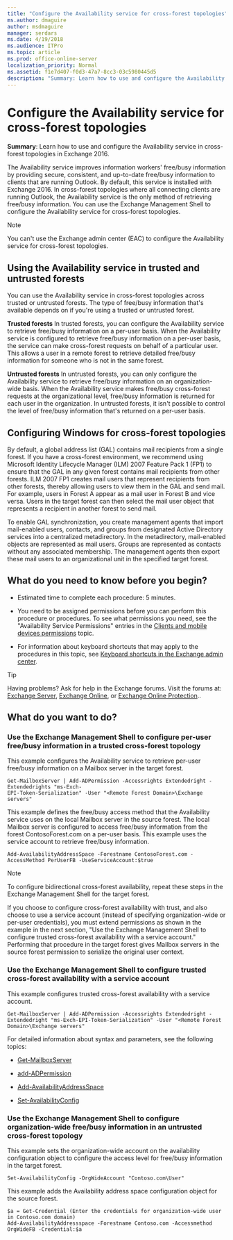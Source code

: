 ```yaml
---
title: "Configure the Availability service for cross-forest topologies"
ms.author: dmaguire
author: msdmaguire
manager: serdars
ms.date: 4/19/2018
ms.audience: ITPro
ms.topic: article
ms.prod: office-online-server
localization_priority: Normal
ms.assetid: f1e7d407-f0d3-47a7-8cc3-03c5980445d5
description: "Summary: Learn how to use and configure the Availability service in cross-forest topologies in Exchange 2016."
---
```


# Configure the Availability service for cross-forest topologies

 **Summary**: Learn how to use and configure the Availability service in cross-forest topologies in Exchange 2016.
  
The Availability service improves information workers' free/busy information by providing secure, consistent, and up-to-date free/busy information to clients that are running Outlook. By default, this service is installed with Exchange 2016. In cross-forest topologies where all connecting clients are running Outlook, the Availability service is the only method of retrieving free/busy information. You can use the Exchange Management Shell to configure the Availability service for cross-forest topologies.
  
> [!NOTE]
> You can't use the Exchange admin center (EAC) to configure the Availability service for cross-forest topologies. 
  
## Using the Availability service in trusted and untrusted forests

You can use the Availability service in cross-forest topologies across trusted or untrusted forests. The type of free/busy information that's available depends on if you're using a trusted or untrusted forest.
  
 **Trusted forests** In trusted forests, you can configure the Availability service to retrieve free/busy information on a per-user basis. When the Availability service is configured to retrieve free/busy information on a per-user basis, the service can make cross-forest requests on behalf of a particular user. This allows a user in a remote forest to retrieve detailed free/busy information for someone who is not in the same forest. 
  
 **Untrusted forests** In untrusted forests, you can only configure the Availability service to retrieve free/busy information on an organization-wide basis. When the Availability service makes free/busy cross-forest requests at the organizational level, free/busy information is returned for each user in the organization. In untrusted forests, it isn't possible to control the level of free/busy information that's returned on a per-user basis. 
  
## Configuring Windows for cross-forest topologies

By default, a global address list (GAL) contains mail recipients from a single forest. If you have a cross-forest environment, we recommend using Microsoft Identity Lifecycle Manager (ILM) 2007 Feature Pack 1 (FP1) to ensure that the GAL in any given forest contains mail recipients from other forests. ILM 2007 FP1 creates mail users that represent recipients from other forests, thereby allowing users to view them in the GAL and send mail. For example, users in Forest A appear as a mail user in Forest B and vice versa. Users in the target forest can then select the mail user object that represents a recipient in another forest to send mail.
  
To enable GAL synchronization, you create management agents that import mail-enabled users, contacts, and groups from designated Active Directory services into a centralized metadirectory. In the metadirectory, mail-enabled objects are represented as mail users. Groups are represented as contacts without any associated membership. The management agents then export these mail users to an organizational unit in the specified target forest.
  
## What do you need to know before you begin?

- Estimated time to complete each procedure: 5 minutes.
    
- You need to be assigned permissions before you can perform this procedure or procedures. To see what permissions you need, see the "Availability Service Permissions" entries in the [Clients and mobile devices permissions](../../permissions/feature-permissions/clients-and-mobile-devices.md) topic. 
    
- For information about keyboard shortcuts that may apply to the procedures in this topic, see [Keyboard shortcuts in the Exchange admin center](../../about-documentation/keyboard-shortcuts-in-eac.md).
    
> [!TIP]
> Having problems? Ask for help in the Exchange forums. Visit the forums at: [Exchange Server](https://go.microsoft.com/fwlink/p/?linkId=60612), [Exchange Online](https://go.microsoft.com/fwlink/p/?linkId=267542), or [Exchange Online Protection](https://go.microsoft.com/fwlink/p/?linkId=285351).. 
  
## What do you want to do?

### Use the Exchange Management Shell to configure per-user free/busy information in a trusted cross-forest topology

This example configures the Availability service to retrieve per-user free/busy information on a Mailbox server in the target forest.
  
```
Get-MailboxServer | Add-ADPermission -Accessrights Extendedright -Extendedrights "ms-Exch-
EPI-Token-Serialization" -User "<Remote Forest Domain>\Exchange servers"
```

This example defines the free/busy access method that the Availability service uses on the local Mailbox server in the source forest. The local Mailbox server is configured to access free/busy information from the forest ContosoForest.com on a per-user basis. This example uses the service account to retrieve free/busy information.
  
```
Add-AvailabilityAddressSpace -Forestname ContosoForest.com -AccessMethod PerUserFB -UseServiceAccount:$true
```

> [!NOTE]
> To configure bidirectional cross-forest availability, repeat these steps in the Exchange Management Shell for the target forest. 
  
If you choose to configure cross-forest availability with trust, and also choose to use a service account (instead of specifying organization-wide or per-user credentials), you must extend permissions as shown in the example in the next section, "Use the Exchange Management Shell to configure trusted cross-forest availability with a service account." Performing that procedure in the target forest gives Mailbox servers in the source forest permission to serialize the original user context.
  
### Use the Exchange Management Shell to configure trusted cross-forest availability with a service account

This example configures trusted cross-forest availability with a service account.
  
```
Get-MailboxServer | Add-ADPermission -Accessrights Extendedright -Extendedright "ms-Exch-EPI-Token-Serialization" -User "<Remote Forest Domain>\Exchange servers"
```

For detailed information about syntax and parameters, see the following topics:
  
- [Get-MailboxServer](http://technet.microsoft.com/library/838bc72a-e3bb-4583-934f-d93a7c93252c.aspx)
    
- [add-ADPermission](http://technet.microsoft.com/library/bef9f3db-84f6-4a40-81cb-c9cb9b9ee201.aspx)
    
- [Add-AvailabilityAddressSpace](http://technet.microsoft.com/library/abbd48f3-adf6-40ed-9a52-36800d8429ef.aspx)
    
- [Set-AvailabilityConfig](http://technet.microsoft.com/library/aa3c55f3-d29a-443e-b248-e1779516dfe1.aspx)
    
### Use the Exchange Management Shell to configure organization-wide free/busy information in an untrusted cross-forest topology

This example sets the organization-wide account on the availability configuration object to configure the access level for free/busy information in the target forest.
  
```
Set-AvailabilityConfig -OrgWideAccount "Contoso.com\User"
```

This example adds the Availability address space configuration object for the source forest.
  
```
$a = Get-Credential (Enter the credentials for organization-wide user in Contoso.com domain)
Add-AvailabilityAddressspace -Forestname Contoso.com -Accessmethod OrgWideFB -Credential:$a
```


